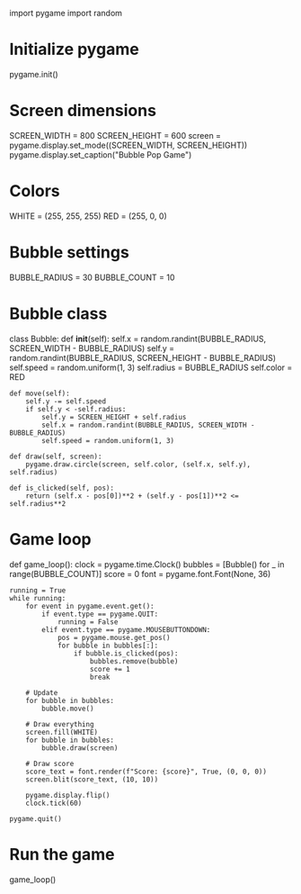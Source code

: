 import pygame
import random

# Initialize pygame
pygame.init()

# Screen dimensions
SCREEN_WIDTH = 800
SCREEN_HEIGHT = 600
screen = pygame.display.set_mode((SCREEN_WIDTH, SCREEN_HEIGHT))
pygame.display.set_caption("Bubble Pop Game")

# Colors
WHITE = (255, 255, 255)
RED = (255, 0, 0)

# Bubble settings
BUBBLE_RADIUS = 30
BUBBLE_COUNT = 10

# Bubble class
class Bubble:
    def __init__(self):
        self.x = random.randint(BUBBLE_RADIUS, SCREEN_WIDTH - BUBBLE_RADIUS)
        self.y = random.randint(BUBBLE_RADIUS, SCREEN_HEIGHT - BUBBLE_RADIUS)
        self.speed = random.uniform(1, 3)
        self.radius = BUBBLE_RADIUS
        self.color = RED

    def move(self):
        self.y -= self.speed
        if self.y < -self.radius:
            self.y = SCREEN_HEIGHT + self.radius
            self.x = random.randint(BUBBLE_RADIUS, SCREEN_WIDTH - BUBBLE_RADIUS)
            self.speed = random.uniform(1, 3)

    def draw(self, screen):
        pygame.draw.circle(screen, self.color, (self.x, self.y), self.radius)

    def is_clicked(self, pos):
        return (self.x - pos[0])**2 + (self.y - pos[1])**2 <= self.radius**2

# Game loop
def game_loop():
    clock = pygame.time.Clock()
    bubbles = [Bubble() for _ in range(BUBBLE_COUNT)]
    score = 0
    font = pygame.font.Font(None, 36)

    running = True
    while running:
        for event in pygame.event.get():
            if event.type == pygame.QUIT:
                running = False
            elif event.type == pygame.MOUSEBUTTONDOWN:
                pos = pygame.mouse.get_pos()
                for bubble in bubbles[:]:
                    if bubble.is_clicked(pos):
                        bubbles.remove(bubble)
                        score += 1
                        break

        # Update
        for bubble in bubbles:
            bubble.move()

        # Draw everything
        screen.fill(WHITE)
        for bubble in bubbles:
            bubble.draw(screen)

        # Draw score
        score_text = font.render(f"Score: {score}", True, (0, 0, 0))
        screen.blit(score_text, (10, 10))

        pygame.display.flip()
        clock.tick(60)

    pygame.quit()

# Run the game
game_loop()


